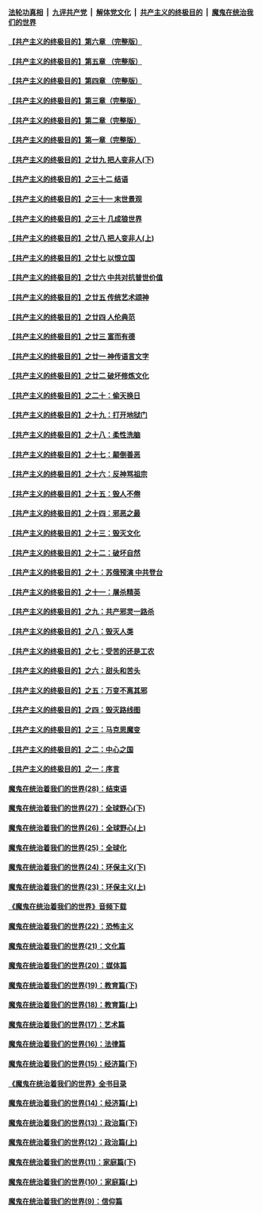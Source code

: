 

####  [法轮功真相](../../../../basic/blob/master/README.md?t=06101301) &nbsp;|&nbsp; [九评共产党](../../../../9ping.md/blob/master/README.md?t=06101301) &nbsp;|&nbsp; [解体党文化](../../../../jtdwh.md/blob/master/README.md?t=06101301)  &nbsp;|&nbsp; [共产主义的终极目的](../../../../gczydzjmd.md/blob/master/README.md?t=06101301) &nbsp;|&nbsp; [魔鬼在统治我们的世界](../../../../mgztzwmdsj.md/blob/master/README.md?t=06101301) 

#### [【共产主义的终极目的】第六章 （完整版）](../pages/nsc422/n11428913.md?t=06101301) 

#### [【共产主义的终极目的】第五章 （完整版）](../pages/nsc422/n11428912.md?t=06101301) 

#### [【共产主义的终极目的】第四章 （完整版）](../pages/nsc422/n11428907.md?t=06101301) 

#### [【共产主义的终极目的】第三章（完整版）](../pages/nsc422/n11428848.md?t=06101301) 

#### [【共产主义的终极目的】第二章（完整版）](../pages/nsc422/n11428831.md?t=06101301) 

#### [【共产主义的终极目的】第一章（完整版）](../pages/nsc422/n11417651.md?t=06101301) 

#### [【共产主义的终极目的】之廿九 把人变非人(下)](../pages/nsc422/n11344140.md?t=06101301) 

#### [【共产主义的终极目的】之三十二 结语](../pages/nsc422/n11360535.md?t=06101301) 

#### [【共产主义的终极目的】之三十一 末世景观](../pages/nsc422/n11351129.md?t=06101301) 

#### [【共产主义的终极目的】之三十 几成狼世界](../pages/nsc422/n11348280.md?t=06101301) 

#### [【共产主义的终极目的】之廿八 把人变非人(上)](../pages/nsc422/n11340492.md?t=06101301) 

#### [【共产主义的终极目的】之廿七 以恨立国](../pages/nsc422/n11336944.md?t=06101301) 

#### [【共产主义的终极目的】之廿六 中共对抗普世价值](../pages/nsc422/n11324785.md?t=06101301) 

#### [【共产主义的终极目的】之廿五 传统艺术颂神](../pages/nsc422/n11296396.md?t=06101301) 

#### [【共产主义的终极目的】之廿四 人伦典范](../pages/nsc422/n11296397.md?t=06101301) 

#### [【共产主义的终极目的】之廿三 富而有德](../pages/nsc422/n11283598.md?t=06101301) 

#### [【共产主义的终极目的】之廿一 神传语言文字](../pages/nsc422/n11263265.md?t=06101301) 

#### [【共产主义的终极目的】之廿二 破坏修炼文化](../pages/nsc422/n11245728.md?t=06101301) 

#### [【共产主义的终极目的】之二十：偷天换日](../pages/nsc422/n11238846.md?t=06101301) 

#### [【共产主义的终极目的】之十九：打开地狱门](../pages/nsc422/n11206376.md?t=06101301) 

#### [【共产主义的终极目的】之十八：柔性洗脑](../pages/nsc422/n11199994.md?t=06101301) 

#### [【共产主义的终极目的】之十七：颠倒善恶](../pages/nsc422/n11179782.md?t=06101301) 

#### [【共产主义的终极目的】之十六：反神骂祖宗](../pages/nsc422/n11166798.md?t=06101301) 

#### [【共产主义的终极目的】之十五：毁人不倦](../pages/nsc422/n11166792.md?t=06101301) 

#### [【共产主义的终极目的】之十四：邪恶之最](../pages/nsc422/n11150249.md?t=06101301) 

#### [【共产主义的终极目的】之十三：毁灭文化](../pages/nsc422/n11135227.md?t=06101301) 

#### [【共产主义的终极目的】之十二：破坏自然](../pages/nsc422/n11135214.md?t=06101301) 

#### [【共产主义的终极目的】之十：苏俄预演 中共登台](../pages/nsc422/n11118424.md?t=06101301) 

#### [【共产主义的终极目的】之十一：屠杀精英](../pages/nsc422/n11118442.md?t=06101301) 

#### [【共产主义的终极目的】之九：共产邪灵一路杀](../pages/nsc422/n11114139.md?t=06101301) 

#### [【共产主义的终极目的】之八：毁灭人类](../pages/nsc422/n11108503.md?t=06101301) 

#### [【共产主义的终极目的】之七：受苦的还是工农](../pages/nsc422/n11101809.md?t=06101301) 

#### [【共产主义的终极目的】之六：甜头和苦头](../pages/nsc422/n11096971.md?t=06101301) 

#### [【共产主义的终极目的】之五：万变不离其邪](../pages/nsc422/n11091285.md?t=06101301) 

#### [【共产主义的终极目的】之四：毁灭路线图](../pages/nsc422/n11086284.md?t=06101301) 

#### [【共产主义的终极目的】之三：马克思魔变](../pages/nsc422/n11061941.md?t=06101301) 

#### [【共产主义的终极目的】之二：中心之国](../pages/nsc422/n11047728.md?t=06101301) 

#### [【共产主义的终极目的】之一：序言](../pages/nsc422/n11086077.md?t=06101301) 

#### [魔鬼在统治着我们的世界(28)：结束语](../pages/nsc422/n10936246.md?t=06101301) 

#### [魔鬼在统治着我们的世界(27)：全球野心(下)](../pages/nsc422/n10928319.md?t=06101301) 

#### [魔鬼在统治着我们的世界(26)：全球野心(上)](../pages/nsc422/n10900318.md?t=06101301) 

#### [魔鬼在统治着我们的世界(25)：全球化](../pages/nsc422/n10788205.md?t=06101301) 

#### [魔鬼在统治着我们的世界(24)：环保主义(下)](../pages/nsc422/n10695307.md?t=06101301) 

#### [魔鬼在统治着我们的世界(23)：环保主义(上)](../pages/nsc422/n10688613.md?t=06101301) 

#### [《魔鬼在统治着我们的世界》音频下载](../pages/nsc422/n10635553.md?t=06101301) 

#### [魔鬼在统治着我们的世界(22)：恐怖主义](../pages/nsc422/n10614727.md?t=06101301) 

#### [魔鬼在统治着我们的世界(21)：文化篇](../pages/nsc422/n10597706.md?t=06101301) 

#### [魔鬼在统治着我们的世界(20)：媒体篇](../pages/nsc422/n10586579.md?t=06101301) 

#### [魔鬼在统治着我们的世界(19)：教育篇(下)](../pages/nsc422/n10564808.md?t=06101301) 

#### [魔鬼在统治着我们的世界(18)：教育篇(上)](../pages/nsc422/n10526970.md?t=06101301) 

#### [魔鬼在统治着我们的世界(17)：艺术篇](../pages/nsc422/n10499093.md?t=06101301) 

#### [魔鬼在统治着我们的世界(16)：法律篇](../pages/nsc422/n10485969.md?t=06101301) 

#### [魔鬼在统治着我们的世界(15)：经济篇(下)](../pages/nsc422/n10469975.md?t=06101301) 

#### [《魔鬼在统治着我们的世界》全书目录](../pages/nsc422/n10464261.md?t=06101301) 

#### [魔鬼在统治着我们的世界(14)：经济篇(上)](../pages/nsc422/n10457370.md?t=06101301) 

#### [魔鬼在统治着我们的世界(13)：政治篇(下)](../pages/nsc422/n10448270.md?t=06101301) 

#### [魔鬼在统治着我们的世界(12)：政治篇(上)](../pages/nsc422/n10444576.md?t=06101301) 

#### [魔鬼在统治着我们的世界(11)：家庭篇(下)](../pages/nsc422/n10440961.md?t=06101301) 

#### [魔鬼在统治着我们的世界(10)：家庭篇(上)](../pages/nsc422/n10435448.md?t=06101301) 

#### [魔鬼在统治着我们的世界(9)：信仰篇](../pages/nsc422/n10432159.md?t=06101301) 

